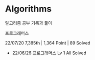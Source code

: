 # Algorithms

알고리즘 공부 기록과 풀이

프로그래머스

22/07/20 7,385th | 1,364 Point | 89 Solved

- 22/06/26 프로그래머스 Lv 1 All Solved
